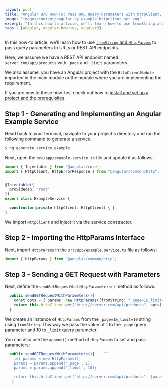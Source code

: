 ```yaml
---
layout: post
title: "Angular 9/8 How-To: Pass URL Query Parameters with HttpClient, HttpParams and fromString"
image: "images/content/angular-by-example-httpclient-get.png"
excerpt: "In this how-to article, we'll learn how to use fromString and HttpParams to pass query parameters to URLs or REST API endpoints" 
tags : [angular, angular-how-tos, angular9] 
---
```

  

In this how-to article, we'll learn how to use [`fromString`  and  `HttpParams`](https://angular.io/guide/http#use-fromstring-to-create-httpparams)  to pass query parameters to URLs or REST API endpoints. 

Here, we assume we have a REST API endpoint named `server.com/api/products` with  `_page`  and  `_limit`  parameters.

We also assume, you have an Angular project with the `HttpClientModule` imported in the main module or the module where you are implementing the requirement. 

If you are new to these how-tos, check out how to [install and set up a project and the prerequisites](https://www.techiediaries.com/angular-cli-tutorial/).

## Step 1 - Generating and Implementing an Angular Example Service

Head back to your terminal, navigate to your project's directory and run the following command to generate a service:

```bash
$ ng generate service example
``` 

Next, open the  `src/app/example.service.ts`  file and update it as follows:

```ts
import { Injectable } from '@angular/core';
import { HttpClient, HttpErrorResponse } from "@angular/common/http";


@Injectable({
  providedIn: 'root'
})
export class ExampleService {

  constructor(private httpClient: HttpClient) { }
}
```

We import `HttpClient` and inject it via the service constructor.

## Step 2 - Importing the HttpParams  Interface

Next, import  `HttpParams`  in the `src/app/example.service.ts` file as follows:

```ts
import { HttpParams } from "@angular/common/http";

```
## Step 3 - Sending a GET Request with Parameters

Next, define the  `sendGetRequestWithHttpParameters()` method as follows:

```ts
  public sendGETRequestWithParameters(){
    const opts = { params: new HttpParams({fromString: "_page=1&_limit=10"}) };
    return this.httpClient.get("http://server.com/api/products", opts);
  }
```

We create an instance of `HttpParams`  from the _`page=1&_limit=10` string using  `fromString`. This way we pass the value of 1 to the `_page` query parameter and 10 to `_limit` query parameter.

You can also use the `append()` method of `HttpParams` to set and pass parameters:

```ts
  public sendGETRequestWithParameters(){    ```
    let params = new HttpParams();
    params = params.append('_page', 1);
    params = params.append('_limit', 10);

    return this.httpClient.get("http://server.com/api/products", {params: params});
   }
```


